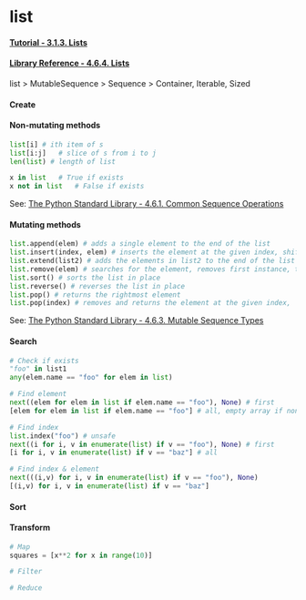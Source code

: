 
# list

#### [Tutorial - 3.1.3. Lists](https://docs.python.org/3/tutorial/introduction.html#lists)
#### [Library Reference - 4.6.4. Lists](https://docs.python.org/3/library/stdtypes.html#lists)

list > MutableSequence > Sequence > Container, Iterable, Sized

#### Create


#### Non-mutating methods 

```python
list[i]	# ith item of s
list[i:j]	# slice of s from i to j
len(list) # length of list

x in list	# True if exists
x not in list	# False if exists
```
See: [The Python Standard Library - 4.6.1. Common Sequence Operations](https://docs.python.org/3/library/stdtypes.html#common-sequence-operations)


#### Mutating methods 

```python
list.append(elem) # adds a single element to the end of the list
list.insert(index, elem) # inserts the element at the given index, shifting elements to the right
list.extend(list2) # adds the elements in list2 to the end of the list
list.remove(elem) # searches for the element, removes first instance, throws ValueError if not present
list.sort() # sorts the list in place
list.reverse() # reverses the list in place
list.pop() # returns the rightmost element 
list.pop(index) # removes and returns the element at the given index, 
```
See: [The Python Standard Library - 4.6.3. Mutable Sequence Types](https://docs.python.org/3/library/stdtypes.html#mutable-sequence-types)


#### Search

```python
# Check if exists
"foo" in list1
any(elem.name == "foo" for elem in list)
```

```python
# Find element
next((elem for elem in list if elem.name == "foo"), None) # first
[elem for elem in list if elem.name == "foo"] # all, empty array if none found
```

```python
# Find index
list.index("foo") # unsafe
next((i for i, v in enumerate(list) if v == "foo"), None) # first
[i for i, v in enumerate(list) if v == "baz"] # all
```

```python
# Find index & element
next(((i,v) for i, v in enumerate(list) if v == "foo"), None)
[(i,v) for i, v in enumerate(list) if v == "baz"]
```

#### Sort

#### Transform

```python
# Map
squares = [x**2 for x in range(10)]
```

```python
# Filter
```

```python
# Reduce
```
